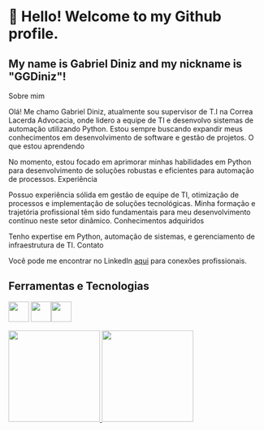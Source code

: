 # 👋 Hello! Welcome to my Github profile.
## My name is Gabriel Diniz and my nickname is "GGDiniz"!

Sobre mim

Olá! Me chamo Gabriel Diniz, atualmente sou supervisor de T.I na Correa Lacerda Advocacia, onde lidero a equipe de TI e desenvolvo sistemas de automação utilizando Python. Estou sempre buscando expandir meus conhecimentos em desenvolvimento de software e gestão de projetos.
O que estou aprendendo

No momento, estou focado em aprimorar minhas habilidades em Python para desenvolvimento de soluções robustas e eficientes para automação de processos.
Experiência

Possuo experiência sólida em gestão de equipe de TI, otimização de processos e implementação de soluções tecnológicas. Minha formação e trajetória profissional têm sido fundamentais para meu desenvolvimento contínuo neste setor dinâmico.
Conhecimentos adquiridos

Tenho expertise em Python, automação de sistemas, e gerenciamento de infraestrutura de TI.
Contato

Você pode me encontrar no LinkedIn [aqui](www.linkedin.com/in/gabriel-diniz-0875111aa) para conexões profissionais.

## Ferramentas e Tecnologias

<img loading="lazy" src="https://cdn.jsdelivr.net/gh/devicons/devicon/icons/git/git-original.svg" width="40" height="40"/> <img src="https://cdn.jsdelivr.net/gh/devicons/devicon@latest/icons/python/python-original.svg" width="40" height="40"/><img src="https://cdn.jsdelivr.net/gh/devicons/devicon@latest/icons/flask/flask-original.svg"  width="40" height="40" />

<a href="https://github.com/GGDiniz">
<img loading="lazy" height="180em" src="https://github-readme-stats.vercel.app/api/top-langs/?username=GGDiniz&layout=compact&langs_count=7&theme=dracula"/>
<img loading="lazy" height="180em" src="https://github-readme-stats.vercel.app/api?username=GGDiniz&show_icons=true&theme=dracula&include_all_commits=true&count_private=true"/>
</div>

